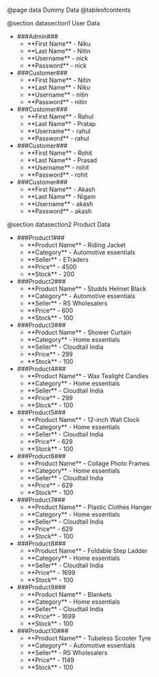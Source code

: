 @page data Dummy Data
@tableofcontents


@section datasection1 User Data
<ul>
    <li>
        ###Admin###
        <ul>
            <li>**First Name** - Niku</li>
            <li>**Last Name** - Nitin</li>
            <li>**Username** - nick</li>
            <li>**Password** - nick</li>
        </ul>
    </li>
    <li>
        ###Customer###
        <ul>
            <li>**First Name** - Nitin</li>
            <li>**Last Name** - Niku</li>
            <li>**Username** - nitin</li>
            <li>**Password** - nitin</li>
        </ul>
    </li>
    <li>
        ###Customer###
        <ul>
            <li>**First Name** - Rahul</li>
            <li>**Last Name** - Pratap</li>
            <li>**Username** - rahul</li>
            <li>**Password** - rahul</li>
        </ul>
    </li>
    <li>
        ###Customer###
        <ul>
            <li>**First Name** - Rohit</li>
            <li>**Last Name** - Prasad</li>
            <li>**Username** - rohit</li>
            <li>**Password** - rohit</li>
        </ul>
    </li>
    <li>
        ###Customer###
        <ul>
            <li>**First Name** - Akash</li>
            <li>**Last Name** - Nigam</li>
            <li>**Username** - akash</li>
            <li>**Password** - akash</li>
        </ul>
    </li>
</ul>

@section datasection2 Product Data
<ul>
    <li>
        ###Product1###
        <ul>
            <li>**Product Name** - Riding Jacket</li>
            <li>**Category** - Automotive essentials</li>
            <li>**Seller** - ETraders</li>
            <li>**Price** - 4500</li>
            <li>**Stock** - 200</li>
        </ul>
    </li>
    <li>
        ###Product2###
        <ul>
            <li>**Product Name** - Studds Helmet Black</li>
            <li>**Category** - Automotive essentials</li>
            <li>**Seller** - RS Wholesalers</li>
            <li>**Price** - 600</li>
            <li>**Stock** - 100</li>
        </ul>
    </li>
    <li>
        ###Product3###
        <ul>
            <li>**Product Name** - Shower Curtain</li>
            <li>**Category** - Home essentials</li>
            <li>**Seller** - Cloudtail India</li>
            <li>**Price** - 299</li>
            <li>**Stock** - 100</li>
        </ul>
    </li>
    <li>
        ###Product4###
        <ul>
            <li>**Product Name** - Wax Tealight Candles</li>
            <li>**Category** - Home essentials</li>
            <li>**Seller** - Cloudtail India</li>
            <li>**Price** - 299</li>
            <li>**Stock** - 100</li>
        </ul>
    </li>
    <li>
        ###Product5###
        <ul>
            <li>**Product Name** - 12-inch Wall Clock</li>
            <li>**Category** - Home essentials</li>
            <li>**Seller** - Cloudtail India</li>
            <li>**Price** - 629</li>
            <li>**Stock** - 100</li>
        </ul>
    </li>
    <li>
        ###Product6###
        <ul>
            <li>**Product Name** - Collage Photo Frames</li>
            <li>**Category** - Home essentials</li>
            <li>**Seller** - Cloudtail India</li>
            <li>**Price** - 629</li>
            <li>**Stock** - 100</li>
        </ul>
    </li>
    <li>
        ###Product7###
        <ul>
            <li>**Product Name** - Plastic Clothes Hanger</li>
            <li>**Category** - Home essentials</li>
            <li>**Seller** - Cloudtail India</li>
            <li>**Price** - 629</li>
            <li>**Stock** - 100</li>
        </ul>
    </li>
    <li>
        ###Product8###
        <ul>
            <li>**Product Name** - Foldable Step Ladder</li>
            <li>**Category** - Home essentials</li>
            <li>**Seller** - Cloudtail India</li>
            <li>**Price** - 1699</li>
            <li>**Stock** - 100</li>
        </ul>
    </li>
    <li>
        ###Product9###
        <ul>
            <li>**Product Name** - Blankets</li>
            <li>**Category** - Home essentials</li>
            <li>**Seller** - Cloudtail India</li>
            <li>**Price** - 1699</li>
            <li>**Stock** - 100</li>
        </ul>
    </li>
    <li>
        ###Product10###
        <ul>
            <li>**Product Name** - Tubeless Scooter Tyre</li>
            <li>**Category** - Automotive essentials</li>
            <li>**Seller** - RS Wholesalers</li>
            <li>**Price** - 1149</li>
            <li>**Stock** - 100</li>
        </ul>
    </li>
</ul>
